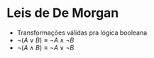 # Leis de De Morgan
- Transformações válidas pra lógica booleana
- $\lnot(A \lor B) \equiv \lnot A \land \lnot B$
- $\lnot(A \land B) \equiv \lnot A \lor \lnot B$